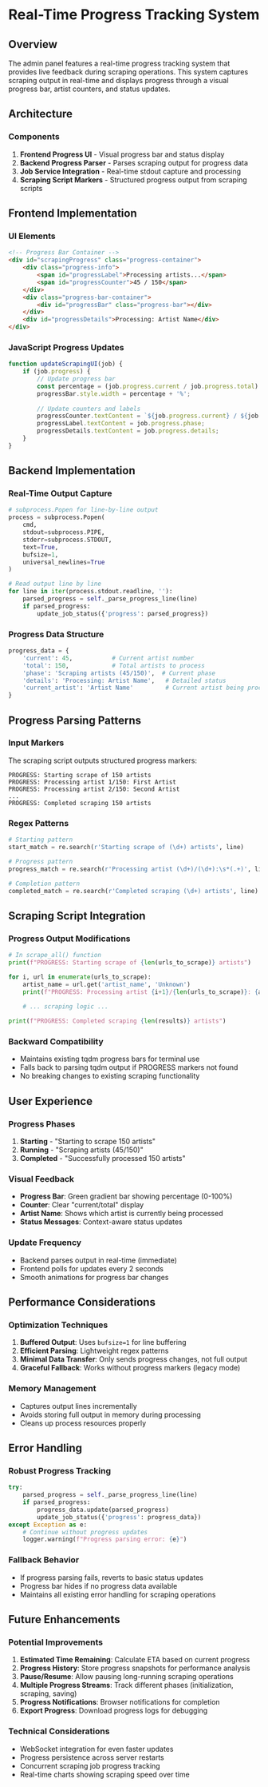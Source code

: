 # Real-Time Progress Tracking System

## Overview
The admin panel features a real-time progress tracking system that provides live feedback during scraping operations. This system captures scraping output in real-time and displays progress through a visual progress bar, artist counters, and status updates.

## Architecture

### Components
1. **Frontend Progress UI** - Visual progress bar and status display
2. **Backend Progress Parser** - Parses scraping output for progress data
3. **Job Service Integration** - Real-time stdout capture and processing
4. **Scraping Script Markers** - Structured progress output from scraping scripts

## Frontend Implementation

### UI Elements
```html
<!-- Progress Bar Container -->
<div id="scrapingProgress" class="progress-container">
    <div class="progress-info">
        <span id="progressLabel">Processing artists...</span>
        <span id="progressCounter">45 / 150</span>
    </div>
    <div class="progress-bar-container">
        <div id="progressBar" class="progress-bar"></div>
    </div>
    <div id="progressDetails">Processing: Artist Name</div>
</div>
```

### JavaScript Progress Updates
```javascript
function updateScrapingUI(job) {
    if (job.progress) {
        // Update progress bar
        const percentage = (job.progress.current / job.progress.total) * 100;
        progressBar.style.width = percentage + '%';
        
        // Update counters and labels
        progressCounter.textContent = `${job.progress.current} / ${job.progress.total}`;
        progressLabel.textContent = job.progress.phase;
        progressDetails.textContent = job.progress.details;
    }
}
```

## Backend Implementation

### Real-Time Output Capture
```python
# subprocess.Popen for line-by-line output
process = subprocess.Popen(
    cmd,
    stdout=subprocess.PIPE,
    stderr=subprocess.STDOUT,
    text=True,
    bufsize=1,
    universal_newlines=True
)

# Read output line by line
for line in iter(process.stdout.readline, ''):
    parsed_progress = self._parse_progress_line(line)
    if parsed_progress:
        update_job_status({'progress': parsed_progress})
```

### Progress Data Structure
```python
progress_data = {
    'current': 45,           # Current artist number
    'total': 150,            # Total artists to process
    'phase': 'Scraping artists (45/150)',  # Current phase
    'details': 'Processing: Artist Name',   # Detailed status
    'current_artist': 'Artist Name'         # Current artist being processed
}
```

## Progress Parsing Patterns

### Input Markers
The scraping script outputs structured progress markers:

```
PROGRESS: Starting scrape of 150 artists
PROGRESS: Processing artist 1/150: First Artist
PROGRESS: Processing artist 2/150: Second Artist
...
PROGRESS: Completed scraping 150 artists
```

### Regex Patterns
```python
# Starting pattern
start_match = re.search(r'Starting scrape of (\d+) artists', line)

# Progress pattern  
progress_match = re.search(r'Processing artist (\d+)/(\d+):\s*(.+)', line)

# Completion pattern
completed_match = re.search(r'Completed scraping (\d+) artists', line)
```

## Scraping Script Integration

### Progress Output Modifications
```python
# In scrape_all() function
print(f"PROGRESS: Starting scrape of {len(urls_to_scrape)} artists")

for i, url in enumerate(urls_to_scrape):
    artist_name = url.get('artist_name', 'Unknown')
    print(f"PROGRESS: Processing artist {i+1}/{len(urls_to_scrape)}: {artist_name}", flush=True)
    
    # ... scraping logic ...

print(f"PROGRESS: Completed scraping {len(results)} artists")
```

### Backward Compatibility
- Maintains existing tqdm progress bars for terminal use
- Falls back to parsing tqdm output if PROGRESS markers not found
- No breaking changes to existing scraping functionality

## User Experience

### Progress Phases
1. **Starting** - "Starting to scrape 150 artists"
2. **Running** - "Scraping artists (45/150)"
3. **Completed** - "Successfully processed 150 artists"

### Visual Feedback
- **Progress Bar**: Green gradient bar showing percentage (0-100%)
- **Counter**: Clear "current/total" display
- **Artist Name**: Shows which artist is currently being processed
- **Status Messages**: Context-aware status updates

### Update Frequency
- Backend parses output in real-time (immediate)
- Frontend polls for updates every 2 seconds
- Smooth animations for progress bar changes

## Performance Considerations

### Optimization Techniques
1. **Buffered Output**: Uses `bufsize=1` for line buffering
2. **Efficient Parsing**: Lightweight regex patterns
3. **Minimal Data Transfer**: Only sends progress changes, not full output
4. **Graceful Fallback**: Works without progress markers (legacy mode)

### Memory Management
- Captures output lines incrementally
- Avoids storing full output in memory during processing
- Cleans up process resources properly

## Error Handling

### Robust Progress Tracking
```python
try:
    parsed_progress = self._parse_progress_line(line)
    if parsed_progress:
        progress_data.update(parsed_progress)
        update_job_status({'progress': progress_data})
except Exception as e:
    # Continue without progress updates
    logger.warning(f"Progress parsing error: {e}")
```

### Fallback Behavior
- If progress parsing fails, reverts to basic status updates
- Progress bar hides if no progress data available
- Maintains all existing error handling for scraping operations

## Future Enhancements

### Potential Improvements
1. **Estimated Time Remaining**: Calculate ETA based on current progress
2. **Progress History**: Store progress snapshots for performance analysis
3. **Pause/Resume**: Allow pausing long-running scraping operations
4. **Multiple Progress Streams**: Track different phases (initialization, scraping, saving)
5. **Progress Notifications**: Browser notifications for completion
6. **Export Progress**: Download progress logs for debugging

### Technical Considerations
- WebSocket integration for even faster updates
- Progress persistence across server restarts
- Concurrent scraping job progress tracking
- Real-time charts showing scraping speed over time
